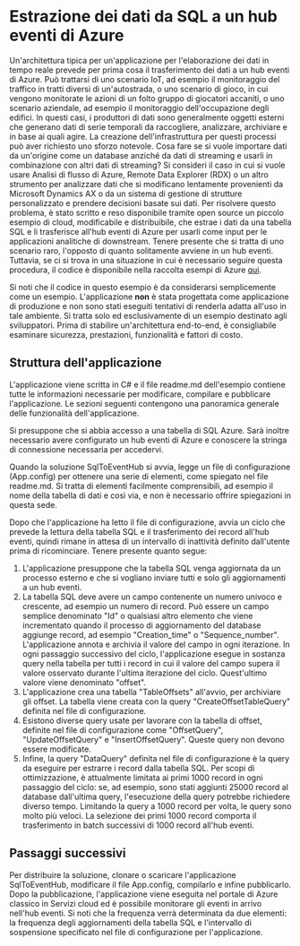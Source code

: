 <properties
   pageTitle="Trasferimento di dati SQL in Hub eventi di Azure | Microsoft Azure"
   description="Panoramica dell'importazione di Hub eventi da un esempio SQL"
   services="event-hubs"
   documentationCenter="na"
   authors="spyrossak"
   manager="timlt"
   editor=""/>

<tags 
   ms.service="event-hubs"
   ms.devlang="na"
   ms.topic="article"
   ms.tgt_pltfrm="na"
   ms.workload="na"
   ms.date="05/31/2016"
   ms.author="spyros;sethm" />

# Estrazione dei dati da SQL a un hub eventi di Azure

Un'architettura tipica per un'applicazione per l'elaborazione dei dati in tempo reale prevede per prima cosa il trasferimento dei dati a un hub eventi di Azure. Può trattarsi di uno scenario IoT, ad esempio il monitoraggio del traffico in tratti diversi di un'autostrada, o uno scenario di gioco, in cui vengono monitorate le azioni di un folto gruppo di giocatori accaniti, o uno scenario aziendale, ad esempio il monitoraggio dell'occupazione degli edifici. In questi casi, i produttori di dati sono generalmente oggetti esterni che generano dati di serie temporali da raccogliere, analizzare, archiviare e in base ai quali agire. La creazione dell'infrastruttura per questi processi può aver richiesto uno sforzo notevole. Cosa fare se si vuole importare dati da un'origine come un database anziché da dati di streaming e usarli in combinazione con altri dati di streaming? Si consideri il caso in cui si vuole usare Analisi di flusso di Azure, Remote Data Explorer (RDX) o un altro strumento per analizzare dati che si modificano lentamente provenienti da Microsoft Dynamics AX o da un sistema di gestione di strutture personalizzato e prendere decisioni basate sui dati. Per risolvere questo problema, è stato scritto e reso disponibile tramite open source un piccolo esempio di cloud, modificabile e distribuibile, che estrae i dati da una tabella SQL e li trasferisce all'hub eventi di Azure per usarli come input per le applicazioni analitiche di downstream. Tenere presente che si tratta di uno scenario raro, l'opposto di quanto solitamente avviene in un hub eventi. Tuttavia, se ci si trova in una situazione in cui è necessario seguire questa procedura, il codice è disponibile nella raccolta esempi di Azure [qui](https://azure.microsoft.com/documentation/samples/event-hubs-dotnet-import-from-sql/).

Si noti che il codice in questo esempio è da considerarsi semplicemente come un esempio. L'applicazione **non** è stata progettata come applicazione di produzione e non sono stati eseguiti tentativi di renderla adatta all'uso in tale ambiente. Si tratta solo ed esclusivamente di un esempio destinato agli sviluppatori. Prima di stabilire un'architettura end-to-end, è consigliabile esaminare sicurezza, prestazioni, funzionalità e fattori di costo.

## Struttura dell'applicazione

L'applicazione viene scritta in C# e il file readme.md dell'esempio contiene tutte le informazioni necessarie per modificare, compilare e pubblicare l'applicazione. Le sezioni seguenti contengono una panoramica generale delle funzionalità dell'applicazione.

Si presuppone che si abbia accesso a una tabella di SQL Azure. Sarà inoltre necessario avere configurato un hub eventi di Azure e conoscere la stringa di connessione necessaria per accedervi.

Quando la soluzione SqlToEventHub si avvia, legge un file di configurazione (App.config) per ottenere una serie di elementi, come spiegato nel file readme.md. Si tratta di elementi facilmente comprensibili, ad esempio il nome della tabella di dati e così via, e non è necessario offrire spiegazioni in questa sede.

Dopo che l'applicazione ha letto il file di configurazione, avvia un ciclo che prevede la lettura della tabella SQL e il trasferimento dei record all'hub eventi, quindi rimane in attesa di un intervallo di inattività definito dall'utente prima di ricominciare. Tenere presente quanto segue:

1. L'applicazione presuppone che la tabella SQL venga aggiornata da un processo esterno e che si vogliano inviare tutti e solo gli aggiornamenti a un hub eventi.
2. La tabella SQL deve avere un campo contenente un numero univoco e crescente, ad esempio un numero di record. Può essere un campo semplice denominato "Id" o qualsiasi altro elemento che viene incrementato quando il processo di aggiornamento del database aggiunge record, ad esempio "Creation\_time" o "Sequence\_number". L'applicazione annota e archivia il valore del campo in ogni iterazione. In ogni passaggio successivo del ciclo, l'applicazione esegue in sostanza query nella tabella per tutti i record in cui il valore del campo supera il valore osservato durante l'ultima iterazione del ciclo. Quest'ultimo valore viene denominato "offset".
3. L'applicazione crea una tabella "TableOffsets" all'avvio, per archiviare gli offset. La tabella viene creata con la query "CreateOffsetTableQuery" definita nel file di configurazione. 
4. Esistono diverse query usate per lavorare con la tabella di offset, definite nel file di configurazione come "OffsetQuery", "UpdateOffsetQuery" e "InsertOffsetQuery". Queste query non devono essere modificate.
5. Infine, la query "DataQuery" definita nel file di configurazione è la query da eseguire per estrarre i record dalla tabella SQL. Per scopi di ottimizzazione, è attualmente limitata ai primi 1000 record in ogni passaggio del ciclo: se, ad esempio, sono stati aggiunti 25000 record al database dall'ultima query, l'esecuzione della query potrebbe richiedere diverso tempo. Limitando la query a 1000 record per volta, le query sono molto più veloci. La selezione dei primi 1000 record comporta il trasferimento in batch successivi di 1000 record all'hub eventi.    

## Passaggi successivi

Per distribuire la soluzione, clonare o scaricare l'applicazione SqlToEventHub, modificare il file App.config, compilarlo e infine pubblicarlo. Dopo la pubblicazione, l'applicazione viene eseguita nel portale di Azure classico in Servizi cloud ed è possibile monitorare gli eventi in arrivo nell'hub eventi. Si noti che la frequenza verrà determinata da due elementi: la frequenza degli aggiornamenti della tabella SQL e l'intervallo di sospensione specificato nel file di configurazione per l'applicazione.

<!---HONumber=AcomDC_0601_2016-->